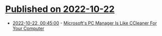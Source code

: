 # [Published on 2022-10-22](index.md)

* [2022-10-22, 00:45:00](https://tech.slashdot.org/story/22/10/21/2146210/microsofts-pc-manager-is-like-ccleaner-for-your-computer?utm_source=rss1.0mainlinkanon&utm_medium=feed) - [Microsoft's PC Manager Is Like CCleaner For Your Computer](https://tech.slashdot.org/story/22/10/21/2146210/microsofts-pc-manager-is-like-ccleaner-for-your-computer?utm_source=rss1.0mainlinkanon&utm_medium=feed)
